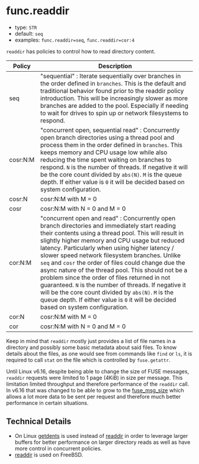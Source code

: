 # func.readdir

* type: `STR`
* default: `seq`
* examples: `func.readdir=seq`, `func.readdir=cor:4`

`readdir` has policies to control how to read directory content.

| Policy | Description |
| ------ | ----------- |
| seq | "sequential" : Iterate sequentially over branches in the order defined in `branches`. This is the default and traditional behavior found prior to the readdir policy introduction. This will be increasingly slower as more branches are added to the pool. Especially if needing to wait for drives to spin up or network filesystems to respond. |
| cosr:N:M | "concurrent open, sequential read" : Concurrently open branch directories using a thread pool and process them in the order defined in `branches`. This keeps memory and CPU usage low while also reducing the time spent waiting on branches to respond. `N` is the number of threads. If negative it will be the core count divided by `abs(N)`. `M` is the queue depth. If either value is `0` it will be decided based on system configuration. |
| cosr:N | cosr:N:M with M = 0 |
| cosr | cosr:N:M with N = 0 and M = 0 |
| cor:N:M | "concurrent open and read" : Concurrently open branch directories and immediately start reading their contents using a thread pool. This will result in slightly higher memory and CPU usage but reduced latency. Particularly when using higher latency / slower speed network filesystem branches. Unlike `seq` and `cosr` the order of files could change due the async nature of the thread pool. This should not be a problem since the order of files returned in not guaranteed. `N` is the number of threads. If negative it will be the core count divided by `abs(N)`. `M` is the queue depth. If either value is `0` it will be decided based on system configuration. |
| cor:N | cosr:N:M with M = 0 |
| cor | cosr:N:M with N = 0 and M = 0 |

Keep in mind that `readdir` mostly just provides a list of file names
in a directory and possibly some basic metadata about said files. To
know details about the files, as one would see from commands like
`find` or `ls`, it is required to call `stat` on the file which is
controlled by `fuse.getattr`.

Until Linux v6.16, despite being able to change the size of FUSE
messages, `readdir` requests were limited to 1 page (4KiB) in size per
message. This limitation limited throughput and therefore performance
of the `readdir` call. In v6.16 that was changed to be able to grow to
the [fuse_msg_size](fuse_msg_size.md) which allows a lot more data to
be sent per request and therefore much better performance in certain
situations.


## Technical Details

* On Linux
  [getdents](https://man7.org/linux/man-pages/man2/getdents.2.html) is
  used instead of
  [readdir](https://man7.org/linux/man-pages/man2/readdir.2.html) in
  order to leverage larger buffers for better performance on larger
  directory reads as well as have more control in concurrent policies.
* [readdir](https://man7.org/linux/man-pages/man2/readdir.2.html) is
  used on FreeBSD.

